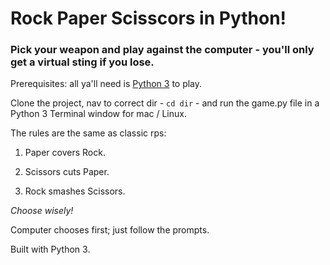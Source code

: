 # Rock Paper Scisscors in Python!

### Pick your weapon and play against the computer - you'll only get a virtual sting if you lose. 

Prerequisites: all ya'll need is [Python 3](https://www.python.org/download/releases/3.0) to play.

Clone the project, nav to correct dir - <code>cd dir</code> - and run the game.py file in a Python 3 Terminal window for mac / Linux.

The rules are the same as classic rps:

1. Paper covers Rock.

2. Scissors cuts Paper.

2. Rock smashes Scissors. 

*Choose wisely!*

Computer chooses first; just follow the prompts.

Built with Python 3.